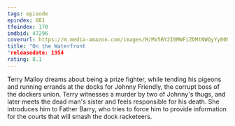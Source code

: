 ```yaml
---
tags: episode
epindex: 081
tfoindex: 170
imdbid: 47296
coverurl: https://m.media-amazon.com/images/M/MV5BY2I0MWFiZDMtNWQyYy00Njk5LTk3MDktZjZjNTNmZmVkYjkxXkEyXkFqcGdeQXVyNjc1NTYyMjg@._V1_SX202_CR0,0,202,300_.jpg
title: "On the Waterfront
"releasedate: 1954
rating: 8.1
---
```


Terry Malloy dreams about being a prize fighter, while tending his pigeons and running errands at the docks for Johnny Friendly, the corrupt boss of the dockers union. Terry witnesses a murder by two of Johnny's thugs, and later meets the dead man's sister and feels responsible for his death. She introduces him to Father Barry, who tries to force him to provide information for the courts that will smash the dock racketeers.